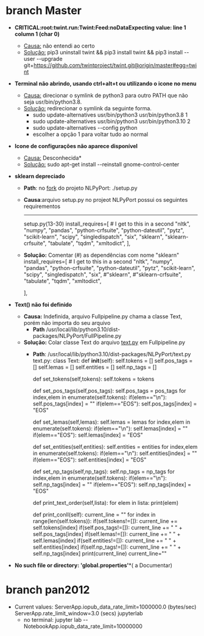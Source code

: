 # branch Master
*  **CRITICAL:root:twint.run:Twint:Feed:noDataExpecting value: line 1 column 1 (char 0)**
	* <u>Causa:</u> não entendi ao certo
	* <u>Solução:</u> pip3 uninstall twint && pip3 install twint && pip3 install --user --upgrade git+https://github.com/twintproject/twint.git@origin/master#egg=twint
* **Terminal não abrindo, usando ctrl+alt+t ou utilizando o icone no menu**
	 * <u>Causa:</u> direcionar o symlink de python3 para outro PATH que não seja usr/bin/python3.8.
	 * <u>Solução:</u> redirecionar o symlink da seguinte forma.
		 * sudo update-alternatives usr/bin/python3 usr/bin/python3.8 1
		 * sudo update-alternatives usr/bin/python3 usr/bin/python3.10 2
		 * sudo update-alternatives --config python
		 * escolher a opção 1 para voltar tudo ao normal

* **Icone de configurações não aparece disponível**
	* <u>Causa:</u> Desconhecida*
	* <u>Solução:</u> sudo apt-get install --reinstall gnome-control-center

* **sklearn depreciado**
	* **Path**: no <u>fork</u> do projeto NLPyPort: ./setup.py
	* **Causa**:arquivo setup.py no projeot NLPyPort possui os seguintes requirementos
		______________________________________________________________________
		setup.py(13-30)
		  install_requires=[            # I get to this in a second
         "nltk",
		"numpy",
		"pandas",
		"python-crfsuite",
		"python-dateutil",
		"pytz",
		"scikit-learn",
		"scipy",
		"singledispatch",
		"six",
		"sklearn",
		"sklearn-crfsuite",
		"tabulate",
		"tqdm",
		"xmltodict",
      ],
    * **Solução:** Comentar (#) as dependências com nome "sklearn"
	      install_requires=[            # I get to this in a second
         "nltk",
		"numpy",
		"pandas",
		"python-crfsuite",
		"python-dateutil",
		"pytz",
		"scikit-learn",
		"scipy",
		"singledispatch",
		"six",
		#"sklearn",
		#"sklearn-crfsuite",
		"tabulate",
		"tqdm",
		"xmltodict",

      ],

* **Text() não foi definido**
	* **Causa:** Indefinida, arquivo Fullpipeline.py chama a classe Text, porém não importa do seu arquivo
		* **Path** /usr/local/lib/python3.10/dist-packages/NLPyPort/FullPipeline.py
	* **Solução:** Colar classe Text do arquivo <u>text.py</u> em Fullpipeline.py
		* **Path**: /usr/local/lib/python3.10/dist-packages/NLPyPort/text.py
		text.py:
		class Text:
			def __init__(self):
				self.tokens = []
				self.pos_tags = []
				self.lemas = []
				self.entities = []
				self.np_tags = []
		
			def set_tokens(self,tokens):
				self.tokens = tokens
		
		
			def set_pos_tags(self,pos_tags):
				self.pos_tags = pos_tags
				for index,elem in enumerate(self.tokens):
					if(elem=="\n"):
						self.pos_tags[index] = ""
					if(elem=="EOS"):
						self.pos_tags[index] = "EOS"
		
			def set_lemas(self,lemas):
				self.lemas = lemas
				for index,elem in enumerate(self.tokens):
					if(elem=="\n"):
						self.lemas[index] = ""
					if(elem=="EOS"):
						self.lemas[index] = "EOS"
		
			def set_entities(self,entities):
				self.entities = entities
				for index,elem in enumerate(self.tokens):
					if(elem=="\n"):
						self.entities[index] = ""
					if(elem=="EOS"):
						self.entities[index] = "EOS"
		
			def set_np_tags(self,np_tags):
				self.np_tags = np_tags
				for index,elem in enumerate(self.tokens):
					if(elem=="\n"):
						self.np_tags[index] = ""
					if(elem=="EOS"):
						self.np_tags[index] = "EOS"
		
			def print_text_order(self,lista):
				for elem in lista:
					print(elem)
		
			def print_conll(self):
				current_line = ""
				for index in range(len(self.tokens)):
					if(self.tokens!=[]):
						current_line += self.tokens[index]
					if(self.pos_tags!=[]):
						current_line += " " + self.pos_tags[index]
					if(self.lemas!=[]):
						current_line += " " + self.lemas[index]
					if(self.entities!=[]):
						current_line += " " + self.entities[index]
					if(self.np_tags!=[]):
						current_line += " " + self.np_tags[index]
					print(current_line)
					current_line=""

*  **No such file or directory: 'global.properties'***( a Documentar)
# branch pan2012
* Current values: ServerApp.iopub_data_rate_limit=1000000.0 (bytes/sec) ServerApp.rate_limit_window=3.0 (secs) jupyterlab
  * no terminal: jupyter lab --NotebookApp.iopub_data_rate_limit=10000000
